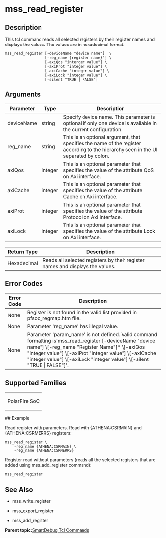 # mss\_read\_register

## Description

This tcl command reads all selected registers by their register names and displays the values. The values are in hexadecimal format.

```
mss_read_register [-deviceName "device name"]  \
                  [-reg_name {register name}"] \
                  [-axiQos "interger value"] \
                  [-axiProt "integer value"] \
                  [-axiCache "integer value"] \
                  [-axiLock "integer value"] \
                  [-silent "TRUE | FALSE"]
```

## Arguments

|Parameter|Type|Description|
|---------|----|-----------|
|deviceName|string|Specify device name. This parameter is optional if only one device is available in the current configuration.|
|reg\_name|string|This is an optional argument, that specifies the name of the register according to the hierarchy seen in the UI separated by colon.|
|axiQos|integer|This is an optional parameter that specifies the value of the attribute QoS on Axi interface.|
|axiCache|integer|This is an optional parameter that specifies the value of the attribute Cache on Axi interface.|
|axiProt|integer|This is an optional parameter that specifies the value of the attribute Protocol on Axi interface.|
|axiLock|integer|This is an optional parameter that specifies the value of the attribute Lock on Axi interface.|

|Return Type|Description|
|-----------|-----------|
|Hexadecimal|Reads all selected registers by their register names and displays the values.|

## Error Codes

|Error Code|Description|
|----------|-----------|
|None|Register is not found in the valid list provided in pfsoc\_regmap.htm file.|
|None|Parameter 'reg\_name' has illegal value.|
|None|Parameter 'param\_name' is not defined. Valid command formatting is'mss\_read\_register \[-deviceName "device name"\] \\\[-reg\_name "Register Name"\]\* \\\[-axiQos "integer value"\] \\\[-axiProt "integer value"\] \\\[-axiCache "integer value"\] \\\[-axiLock "integer value"\] \\\[-silent "TRUE \| FALSE"\]'.|

## Supported Families

<table id="GUID-EB001834-C099-437D-88F6-B8BAE6833858"><tbody><tr><td>

PolarFire SoC

</td></tr></tbody>
</table>## Example

Read register with parameters. Read with \{ATHENA:CSRMAIN\} and \{ATHENA:CSRMERRS\} registers:

```
mss_read_register \
    -reg_name {ATHENA:CSRMAIN} \
    -reg_name {ATHENA:CSRMERRS} 
```

Register read without parameters \(reads all the selected registers that are added using mss\_add\_register command\):

```
mss_read_register
```

## See Also

-   mss\_write\_register

-   mss\_export\_register

-   mss\_add\_register


**Parent topic:**[SmartDebug Tcl Commands](GUID-5F0515FB-DC45-4C39-86E5-8B7DC659F010.md)

